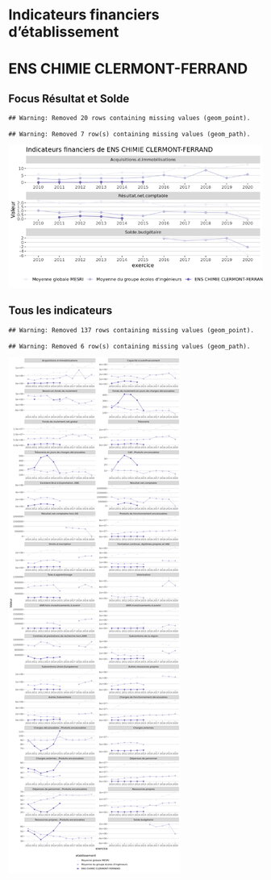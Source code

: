 Indicateurs financiers d’établissement
================

# ENS CHIMIE CLERMONT-FERRAND

## Focus Résultat et Solde

    ## Warning: Removed 20 rows containing missing values (geom_point).

    ## Warning: Removed 7 row(s) containing missing values (geom_path).

![](ens_chimie_clermont_ferrand_files/figure-gfm/etab.focus-1.png)<!-- -->

## Tous les indicateurs

    ## Warning: Removed 137 rows containing missing values (geom_point).

    ## Warning: Removed 6 row(s) containing missing values (geom_path).

![](ens_chimie_clermont_ferrand_files/figure-gfm/etab-1.png)<!-- -->
